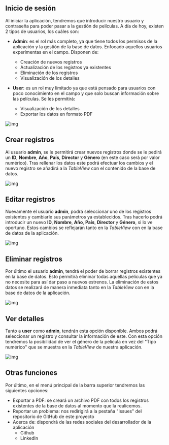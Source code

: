 ## Inicio de sesión

Al iniciar la aplicación, tendremos que introducir nuestro usuario y contraseña para poder pasar a la gestión de películas. A día de hoy, existen 2 tipos de usuarios, los cuáles son:

- **Admin**: es el rol más completo, ya que tiene todos los permisos de la aplicación y la gestión de la base de datos. Enfocado aquellos usuarios experimentas en el campo. Disponen de:

  - Creación de nuevos registros
  - Actualización de los registros ya existentes
  - Eliminación de los registros
  - Visualización de los detalles

- **User**: es un rol muy limitado ya que está pensado para usuarios con poco conocimiento en el campo y que solo buscan información sobre las películas. Se les permitirá:

  - Visualización de los detalles
  - Exportar los datos en formato PDF

  

![img](https://i.imgur.com/bguJrvh.gif)



## Crear registros

Al usuario **admin**, se le permitirá crear nuevos registros donde se le pedirá un **ID**, **Nombre**, **Año**, **País**, **Director** y **Género** (en este caso será por valor numérico). Tras rellenar los datos este podrá efectuar los cambios y el nuevo registro se añadirá a la *TableView* con el contenido de la base de datos.



![img](https://i.imgur.com/7oX2dKl.gif)



## Editar registros

Nuevamente el usuario **admin**, podrá seleccionar uno de los registros existentes y cambiarle sus parámetros ya establecidos. Tras hacerlo podrá introducir un nuevo **ID**, **Nombre**, **Año**, **País**, **Director** y **Género**, si lo ve oportuno. Estos cambios se reflejarán tanto en la *TableView* con en la base de datos de la aplicación.



![img](https://i.imgur.com/zf6tf5u.gif)



## Eliminar registros

Por último el usuario **admin**, tendrá el poder de borrar registros existentes en la base de datos. Esto permitirá eliminar todas aquellas películas que ya no necesite para así dar paso a nuevos estrenos. La eliminación de estos datos se realizará de manera inmediata tanto en la *TableView* con en la base de datos de la aplicación.



![img](https://imgur.com/3jdvpPj.gif)



## Ver detalles

Tanto a **user** como **admin**, tendrán esta opción disponible. Ambos podrá seleccionar un registro y consultar la información de este. Con esta opción tendremos la posibilidad de ver el género de la película en vez del "Tipo numérico" que se muestra en la *TableView* de nuestra aplicación.



![img](https://imgur.com/Msa1Q7a.gif)



## Otras funciones

Por último, en el menú principal de la barra superior tendremos las siguientes opciones: 

- Exportar a PDF: se creará un archivo PDF con todos los registros existentes de la base de datos al momento que la realicemos.
- Reportar un problema: nos redirigirá a la pestaña "Issues" del repositorio de GitHub de este proyecto
- Acerca de: dispondrá de las redes sociales del desarrollador de la aplicación
  - Github
  - LinkedIn